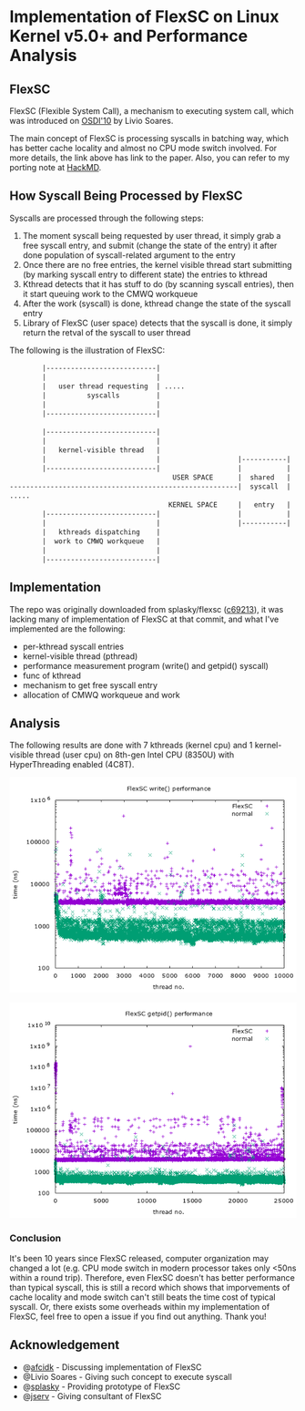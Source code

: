 # Implementation of FlexSC on Linux Kernel v5.0+ and Performance Analysis

## FlexSC
FlexSC (Flexible System Call), a mechanism to executing system call, which was introduced on [OSDI'10](https://www.usenix.org/conference/osdi10/flexsc-flexible-system-call-scheduling-exception-less-system-calls) by Livio Soares.

The main concept of FlexSC is processing syscalls in batching way, which has better cache locality and almost no CPU mode switch involved. For more details, the link above has link to the paper. Also, you can refer to my porting note at [HackMD](https://hackmd.io/@flawless0714/S1Wdf-g0V).

## How Syscall Being Processed by FlexSC
Syscalls are processed through the following steps:

1. The moment syscall being requested by user thread, it simply grab a free syscall entry, and submit (change the state of the entry) it after done population of syscall-related argument to the entry
2. Once there are no free entries, the kernel visible thread start submitting (by marking syscall entry to different state) the entries to kthread
3. Kthread detects that it has stuff to do (by scanning syscall entries), then it start queuing work to the CMWQ workqueue
4. After the work (syscall) is done, kthread change the state of the syscall entry
5. Library of FlexSC (user space) detects that the syscall is done, it simply return the retval of the syscall to user thread

The following is the illustration of FlexSC:
```
        |---------------------------|
        |                           |
        |   user thread requesting  | .....
        |          syscalls         |
        |                           |
        |---------------------------|

        |---------------------------|
        |                           |
        |   kernel-visible thread   |
        |                           |                   |-----------|
        |---------------------------|                   |           |
                                        USER SPACE      |  shared   |
--------------------------------------------------------|  syscall  | .....
                                       KERNEL SPACE     |   entry   |
        |---------------------------|                   |           |
        |                           |                   |-----------|
        |   kthreads dispatching    |
        |  work to CMWQ workqueue   |
        |                           |
        |---------------------------|
```

## Implementation
The repo was originally downloaded from splasky/flexsc ([c69213](https://github.com/splasky/linux/tree/c69213aabcb1b6046ade5dbacfc95d1d0356ea14)), it was lacking many of implementation of FlexSC at that commit, and what I've implemented are the following:

- per-kthread syscall entries
- kernel-visible thread (pthread)
- performance measurement program (write() and getpid() syscall)
- func of kthread
- mechanism to get free syscall entry
- allocation of CMWQ workqueue and work

## Analysis
The following results are done with 7 kthreads (kernel cpu) and 1 kernel-visible thread (user cpu) on 8th-gen Intel CPU (8350U) with HyperThreading enabled (4C8T).

![Screen](./libflexsc/perf_result/write.png)

![Screen](./libflexsc/perf_result/getpid.png)
### Conclusion
It's been 10 years since FlexSC released, computer organization may changed a lot (e.g. CPU mode switch in modern processor takes only <50ns within a round trip). Therefore, even FlexSC doesn't has better performance than typical syscall, this is still a record which shows that imporvements of cache locality and mode switch can't still beats the time cost of typical syscall. Or, there exists some overheads within my implementation of FlexSC, feel free to open a issue if you find out anything. Thank you!

## Acknowledgement
- @[afcidk](https://github.com/afcidk) - Discussing implementation of FlexSC
- @Livio Soares - Giving such concept to execute syscall
- @[splasky](https://github.com/splasky) - Providing prototype of FlexSC
- @[jserv](https://github.com/jserv) - Giving consultant of FlexSC
